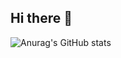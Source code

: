## Hi there 👋

<!--



- 🔭 I’m currently working on Design\ISP\Verification
- 🌱 I’m currently learning Verilog\System Verilog
- 👯 I’m looking to collaborate on 
- 🤔 I’m looking for help with 

-->

![Anurag's GitHub stats](https://github-readme-stats.vercel.app/api?username=Kenshin129)
